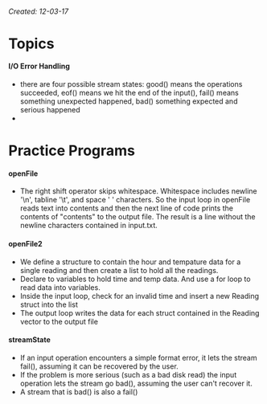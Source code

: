 ###### Created: 12-03-17


# Topics

#### I/O Error Handling
 - there are four possible stream states: good() means the operations succeeded, eof() means we hit the end of the input(), fail() means something unexpected happened, bad() something expected and serious happened
 - 


# Practice Programs

#### openFile
 - The right shift operator skips whitespace. Whitespace includes newline '\n', tabline '\t', and space ' ' characters. So the input loop in openFile reads text into contents and then the next line of code prints the contents of "contents" to the output file. The result is a line without the newline characters contained in input.txt. 

#### openFile2
 - We define a structure to contain the hour and tempature data for a single reading and then create a list to hold all the readings. 
 - Declare to variables to hold time and temp data. And use a for loop to read data into variables.
 - Inside the input loop, check for an invalid time and insert a new Reading struct into the list
 - The output loop writes the data for each struct contained in the Reading vector to the output file

#### streamState
 - If an input operation encounters a simple format error, it lets the stream fail(), assuming it can be recovered by the user.
 - If the problem is more serious (such as a bad disk read) the input operation lets the stream go bad(), assuming the user can't recover it.
 - A stream that is bad() is also a fail()